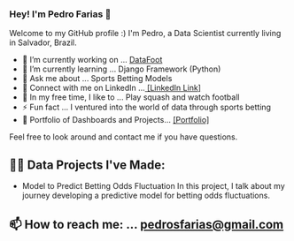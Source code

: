 ### Hey! I'm Pedro Farias 👋

Welcome to my GitHub profile :)
I'm Pedro, a Data Scientist currently living in Salvador, Brazil.

- 🔭 I’m currently working on ... [DataFoot](https://www.datafoot.org/)
- 🌱 I’m currently learning ... Django Framework (Python)
- 💬 Ask me about ... Sports Betting Models
- 🤝 Connect with me on LinkedIn ...[ [LinkedIn Link] ](https://www.linkedin.com/in/pedrosfarias/)
- 🎈 In my free time, I like to ... Play squash and watch football
- ⚡ Fun fact ... I ventured into the world of data through sports betting
- 🔭 Portfolio of Dashboards and Projects... [[Portfolio]](https://pedrosfarias.myportfolio.com/)

Feel free to look around and contact me if you have questions.


## 👨‍💻 Data Projects I've Made:
- Model to Predict Betting Odds Fluctuation
In this project, I talk about my journey developing a predictive model for betting odds fluctuations.


## 📫 How to reach me: ... pedrosfarias@gmail.com
